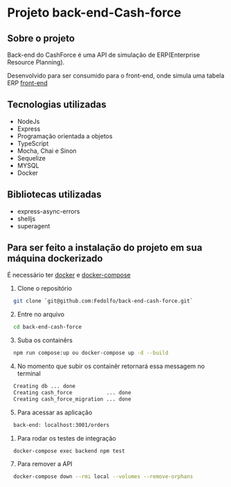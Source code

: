 # Projeto back-end-Cash-force

## Sobre o projeto

Back-end do CashForce é uma API de simulação de ERP(Enterprise Resource Planning).

Desenvolvido para ser consumido para o front-end, onde simula uma tabela ERP [front-end](https://github.com/Fedolfo/front-end-cash-force)

## Tecnologias utilizadas

* NodeJs
* Express
* Programação orientada a objetos
* TypeScript
* Mocha, Chai e Sinon
* Sequelize
* MYSQL
* Docker

## Bibliotecas utilizadas

* express-async-errors
* shelljs
* superagent

## Para ser feito a instalação do projeto em sua máquina dockerizado

É necessário ter [docker](https://docs.docker.com/get-docker/) e [docker-compose](https://docs.docker.com/compose/install/)

1. Clone o repositório
```bash
  git clone `git@github.com:Fedolfo/back-end-cash-force.git`
```
2. Entre no arquivo
```bash
  cd back-end-cash-force
```
3. Suba os containêrs
```bash
  npm run compose:up ou docker-compose up -d --build
```
4. No momento que subir os containêr retornará essa messagem no terminal
```bash
  Creating db ... done
  Creating cash_force           ... done
  Creating cash_force_migration ... done
```
5. Para acessar as aplicação
```bash
  back-end: localhost:3001/orders
```
1. Para rodar os testes de integração
```bash
  docker-compose exec backend npm test
```
7. Para remover a API
```bash
  docker-compose down --rmi local --volumes --remove-orphans
